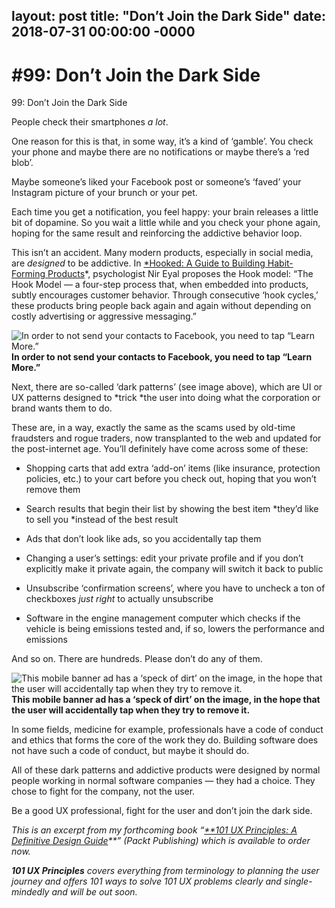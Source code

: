 layout: post
title: "Don’t Join the Dark Side"
date: 2018-07-31 00:00:00 -0000
---

# #99: Don’t Join the Dark Side

99: Don’t Join the Dark Side

People check their smartphones *a lot*.

One reason for this is that, in some way, it’s a kind of ‘gamble’. You check your phone and maybe there are no notifications or maybe there’s a ‘red blob’.

Maybe someone’s liked your Facebook post or someone’s ‘faved’ your Instagram picture of your brunch or your pet.

Each time you get a notification, you feel happy: your brain releases a little bit of dopamine. So you wait a little while and you check your phone again, hoping for the same result and reinforcing the addictive behavior loop.

This isn’t an accident. Many modern products, especially in social media, are *designed* to be addictive. In [*Hooked: A Guide to Building Habit-Forming Products](https://www.nirandfar.com/hooked)*, psychologist Nir Eyal proposes the Hook model: “The Hook Model — a four-step process that, when embedded into products, subtly encourages customer behavior. Through consecutive ‘hook cycles,’ these products bring people back again and again without depending on costly advertising or aggressive messaging.”

![*In order to **not** send your contacts to Facebook, you need to tap “Learn More.”*](https://cdn-images-1.medium.com/max/2000/0*8w7zILrsPxPs1876.jpg)**In order to **not** send your contacts to Facebook, you need to tap “Learn More.”**

Next, there are so-called ‘dark patterns’ (see image above), which are UI or UX patterns designed to *trick *the user into doing what the corporation or brand wants them to do.

These are, in a way, exactly the same as the scams used by old-time fraudsters and rogue traders, now transplanted to the web and updated for the post-internet age. You’ll definitely have come across some of these:

* Shopping carts that add extra ‘add-on’ items (like insurance, protection policies, etc.) to your cart before you check out, hoping that you won’t remove them

* Search results that begin their list by showing the best item *they’d like to sell you *instead of the best result

* Ads that don’t look like ads, so you accidentally tap them

* Changing a user’s settings: edit your private profile and if you don’t explicitly make it private again, the company will switch it back to public

* Unsubscribe ‘confirmation screens’, where you have to uncheck a ton of checkboxes *just right* to actually unsubscribe

* Software in the engine management computer which checks if the vehicle is being emissions tested and, if so, lowers the performance and emissions

And so on. There are hundreds. Please don’t do any of them.

![*This mobile banner ad has a ‘speck of dirt’ on the image, in the hope that the user will accidentally tap when they try to remove it.*](https://cdn-images-1.medium.com/max/2000/0*fYGeNYMMp5Yz8jXB.png)**This mobile banner ad has a ‘speck of dirt’ on the image, in the hope that the user will accidentally tap when they try to remove it.**

In some fields, medicine for example, professionals have a code of conduct and ethics that forms the core of the work they do. Building software does not have such a code of conduct, but maybe it should do.

All of these dark patterns and addictive products were designed by normal people working in normal software companies — they had a choice. They chose to fight for the company, not the user.

Be a good UX professional, fight for the user and don’t join the dark side.

*This is an excerpt from my forthcoming book “[**101 UX Principles: A Definitive Design Guide](https://amzn.to/2GvS8V8)**” (Packt Publishing) which is available to order now.*

***101 UX Principles** covers everything from terminology to planning the user journey and offers 101 ways to solve 101 UX problems clearly and single-mindedly and will be out soon.*
